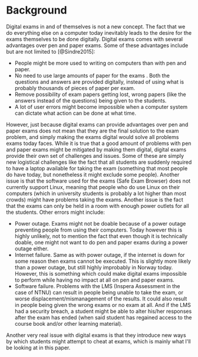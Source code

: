 # Background
Digital exams in and of themselves is not a new concept. The fact that we do
everything else on a computer today inevitably leads to the desire for the exams
themselves to be done digitally. Digital exams comes with several advantages
over pen and paper exams. Some of these advantages include but are not limited
to [@Sindre2015]:

* People might be more used to writing on computers than with pen and paper.
* No need to use large amounts of paper for the exams . Both the questions and
  answers are provided digitally, instead of using what is probably thousands of
  pieces of paper per exam.
* Remove possibility of exam papers getting lost, wrong papers (like the answers
  instead of the questions) being given to the students.
* A lot of user errors might become impossible when a computer system can
  dictate what action can be done at what time.

However, just because digital exams can provide advantages over pen and paper
exams does not mean that they are the final solution to the exam problem, and
simply making the exams digital would solve all problems exams today faces.
While it is true that a good amount of problems with pen and paper exams might
be mitigated by making them digital, digital exams provide their own set of
challenges and issues. Some of these are simply new logistical challenges like
the fact that all students are suddenly required to have a laptop available for
taking the exam (something that most people do have today, but nonetheless it
might exclude some people). Another issue is that the software used for the
exams (Safe Exam Browser) does not currently support Linux, meaning that people
who do use Linux on their computers (which in university students is probably a
lot higher than most crowds) might have problems taking the exams. Another issue
is the fact that the exams can only be held in a room with enough power outlets
for all the students. Other errors might include:

* Power outage. Exams might not be doable because of a power outage preventing
  people from using their computers. Today however this is highly unlikely, not
  to mention the fact that even though it is technically doable, one might not
  want to do pen and paper exams during a power outage either.
* Internet failure. Same as with power outage, if the internet is down for some
  reason then exams cannot be executed. This is slightly more likely than a
  power outage, but still highly improbably in Norway today. However, this is
  something which could make digital exams impossible to perform while having no
  impact at all on pen and paper exams.
* Software failure. Problems with the LMS (Inspera Assessment in the case of
  NTNU) can result in people being unable to take the exam, or worse
  displacement/mismanagement of the results. It could also result in people
  being given the wrong exams or no exam at all. And if the LMS had a security 
  breach, a student might be able to alter his/her responses after the exam has
  ended (when said student has regained access to the course book and/or other
  learning material).

Another very real issue with digital exams is that they introduce new ways by
which students might attempt to cheat at exams, which is mainly what I'll be
looking at in this paper.